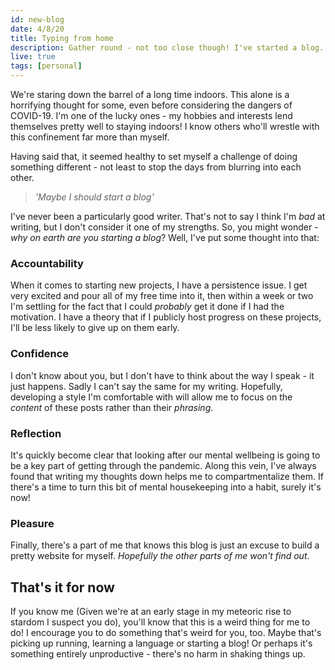 ```yaml
---
id: new-blog
date: 4/8/20
title: Typing from home
description: Gather round - not too close though! I've started a blog.
live: true
tags: [personal]
---
```


We're staring down the barrel of a long time indoors.
This alone is a horrifying thought for some, even before considering the dangers of COVID-19.
I'm one of the lucky ones - my hobbies and interests lend themselves pretty well to staying indoors! I know others who'll wrestle with this confinement far more than myself.

Having said that, it seemed healthy to set myself a challenge of doing something different - not least to stop the days from blurring into each other.

> *'Maybe I should start a blog'*

I've never been a particularly good writer.
That's not to say I think I'm *bad* at writing, but I don't consider it one of my strengths.
So, you might wonder - *why on earth are you starting a blog*? Well, I've put some thought into that:

### Accountability

When it comes to starting new projects, I have a persistence issue. I get very excited and pour all of my free time into it, then within a week or two I'm settling for the fact that I could *probably* get it done if I had the motivation.
I have a theory that if I publicly host progress on these projects, I'll be less likely to give up on them early.

### Confidence

I don't know about you, but I don't have to think about the way I speak - it just happens. Sadly I can't say the same for my writing. Hopefully, developing a style I'm comfortable with will allow me to focus on the *content* of these posts rather than their *phrasing*.

### Reflection

It's quickly become clear that looking after our mental wellbeing is going to be a key part of getting through the pandemic. Along this vein, I've always found that writing my thoughts down helps me to compartmentalize them. If there's a time to turn this bit of mental housekeeping into a habit, surely it's now!

### Pleasure

Finally, there's a part of me that knows this blog is just an excuse to build a pretty website for myself. *Hopefully the other parts of me won't find out*.

## That's it for now

If you know me (Given we're at an early stage in my meteoric rise to stardom I suspect you do), you'll know that this is a weird thing for me to do!
I encourage you to do something that's weird for you, too.
Maybe that's picking up running, learning a language or starting a blog!
Or perhaps it's something entirely unproductive - there's no harm in shaking things up.
